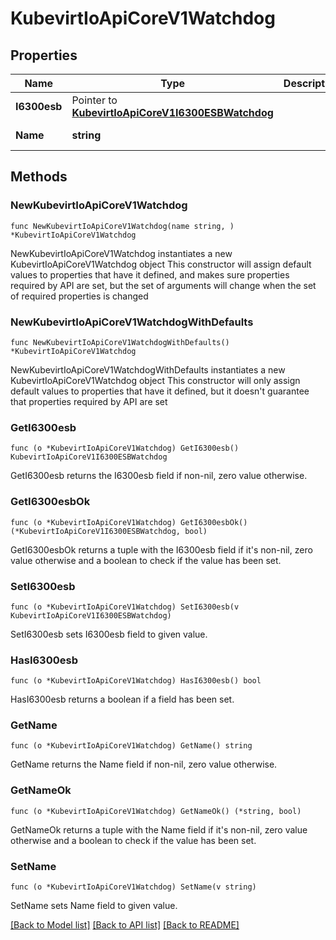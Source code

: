 # KubevirtIoApiCoreV1Watchdog

## Properties

Name | Type | Description | Notes
------------ | ------------- | ------------- | -------------
**I6300esb** | Pointer to [**KubevirtIoApiCoreV1I6300ESBWatchdog**](KubevirtIoApiCoreV1I6300ESBWatchdog.md) |  | [optional] 
**Name** | **string** |  | [default to ""]

## Methods

### NewKubevirtIoApiCoreV1Watchdog

`func NewKubevirtIoApiCoreV1Watchdog(name string, ) *KubevirtIoApiCoreV1Watchdog`

NewKubevirtIoApiCoreV1Watchdog instantiates a new KubevirtIoApiCoreV1Watchdog object
This constructor will assign default values to properties that have it defined,
and makes sure properties required by API are set, but the set of arguments
will change when the set of required properties is changed

### NewKubevirtIoApiCoreV1WatchdogWithDefaults

`func NewKubevirtIoApiCoreV1WatchdogWithDefaults() *KubevirtIoApiCoreV1Watchdog`

NewKubevirtIoApiCoreV1WatchdogWithDefaults instantiates a new KubevirtIoApiCoreV1Watchdog object
This constructor will only assign default values to properties that have it defined,
but it doesn't guarantee that properties required by API are set

### GetI6300esb

`func (o *KubevirtIoApiCoreV1Watchdog) GetI6300esb() KubevirtIoApiCoreV1I6300ESBWatchdog`

GetI6300esb returns the I6300esb field if non-nil, zero value otherwise.

### GetI6300esbOk

`func (o *KubevirtIoApiCoreV1Watchdog) GetI6300esbOk() (*KubevirtIoApiCoreV1I6300ESBWatchdog, bool)`

GetI6300esbOk returns a tuple with the I6300esb field if it's non-nil, zero value otherwise
and a boolean to check if the value has been set.

### SetI6300esb

`func (o *KubevirtIoApiCoreV1Watchdog) SetI6300esb(v KubevirtIoApiCoreV1I6300ESBWatchdog)`

SetI6300esb sets I6300esb field to given value.

### HasI6300esb

`func (o *KubevirtIoApiCoreV1Watchdog) HasI6300esb() bool`

HasI6300esb returns a boolean if a field has been set.

### GetName

`func (o *KubevirtIoApiCoreV1Watchdog) GetName() string`

GetName returns the Name field if non-nil, zero value otherwise.

### GetNameOk

`func (o *KubevirtIoApiCoreV1Watchdog) GetNameOk() (*string, bool)`

GetNameOk returns a tuple with the Name field if it's non-nil, zero value otherwise
and a boolean to check if the value has been set.

### SetName

`func (o *KubevirtIoApiCoreV1Watchdog) SetName(v string)`

SetName sets Name field to given value.



[[Back to Model list]](../README.md#documentation-for-models) [[Back to API list]](../README.md#documentation-for-api-endpoints) [[Back to README]](../README.md)


